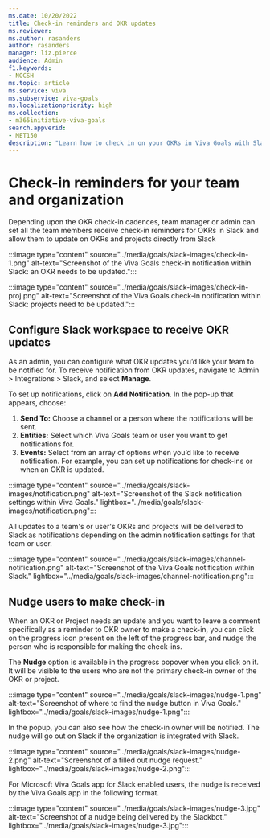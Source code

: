 ```yaml
---
ms.date: 10/20/2022
title: Check-in reminders and OKR updates
ms.reviewer: 
ms.author: rasanders
author: rasanders
manager: liz.pierce
audience: Admin
f1.keywords:
- NOCSH
ms.topic: article
ms.service: viva
ms.subservice: viva-goals
ms.localizationpriority: high
ms.collection:  
- m365initiative-viva-goals  
search.appverid:
- MET150
description: "Learn how to check in on your OKRs in Viva Goals with Slack"
---
```


# Check-in reminders for your team and organization

Depending upon the OKR check-in cadences, team manager or admin can set all the team members receive check-in reminders for OKRs in Slack and allow them to update on OKRs and projects directly from Slack 
  
:::image type="content" source="../media/goals/slack-images/check-in-1.png" alt-text="Screenshot of the Viva Goals check-in notification within Slack: an OKR needs to be updated.":::

:::image type="content" source="../media/goals/slack-images/check-in-proj.png" alt-text="Screenshot of the Viva Goals check-in notification within Slack: projects need to be updated.":::

## Configure Slack workspace to receive OKR updates 

As an admin, you can configure what OKR updates you’d like your team to be notified for.  To receive notification from OKR updates, navigate to Admin > Integrations > Slack, and select **Manage**. 

To set up notifications, click on **Add Notification**. In the pop-up that appears, choose: 

1. **Send To:** Choose a channel or a person where the notifications will be sent. 
2. **Entities:** Select which Viva Goals team or user you want to get notifications for. 
3. **Events:** Select from an array of options when you’d like to receive notification. For example, you can set up notifications for check-ins or when an OKR is updated.  

:::image type="content" source="../media/goals/slack-images/notification.png" alt-text="Screenshot of the Slack notification settings within Viva Goals." lightbox="../media/goals/slack-images/notification.png":::

All updates to a team's or user's OKRs and projects will be delivered to Slack as notifications depending on the admin notification settings for that team or user. 

:::image type="content" source="../media/goals/slack-images/channel-notification.png" alt-text="Screenshot of the Viva Goals notification within Slack." lightbox="../media/goals/slack-images/channel-notification.png":::

## Nudge users to make check-in 

When an OKR or Project needs an update and you want to leave a comment specifically as a reminder to OKR owner to make a check-in, you can click on the progress icon present on the left of the progress bar, and nudge the person who is responsible for making the check-ins. 

The **Nudge** option is available in the progress popover when you click on it. It will be visible to the users who are not the primary check-in owner of the OKR or project.

 :::image type="content" source="../media/goals/slack-images/nudge-1.png" alt-text="Screenshot of where to find the nudge button in Viva Goals." lightbox="../media/goals/slack-images/nudge-1.png":::

In the popup, you can also see how the check-in owner will be notified. The nudge will go out on Slack if the organization is integrated with Slack. 

 :::image type="content" source="../media/goals/slack-images/nudge-2.png" alt-text="Screenshot of a filled out nudge request." lightbox="../media/goals/slack-images/nudge-2.png":::

For Microsoft Viva Goals app for Slack enabled users, the nudge is received by the Viva Goals app in the following format.

 :::image type="content" source="../media/goals/slack-images/nudge-3.jpg" alt-text="Screenshot of a nudge being delivered by the Slackbot." lightbox="../media/goals/slack-images/nudge-3.jpg":::

